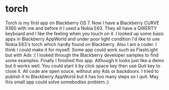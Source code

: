torch
=====

Torch is my first app on Blackberry OS 7.
Now I have a Blackberry CURVE 9360 with me and before it I used a Nokia E63.
They all have a QWERTY keyboard and I like the feeling when you touch on it.
I looked up some basic apps in Blackberry AppWorld and under poor light condition I'd like to use Nokia E63's torch which hardly found on Blackberry.
Also I am a coder. I think I could make it for myself.
Some app could work such as FlashLight but with Ads :(
I looked through the Blackberry developer samples to find some examples.
Finally I finished this app.
Although it looks just like a demo but it works well.
You could start it by click space key then use Quit key to close it.
All code are open souce, without any Ads or backdoors.
I tried to publish it to Blackberry AppWorld but it has too many steps so I quit.
May this small app could solve somebodies problem.:)
